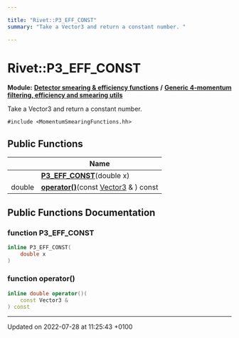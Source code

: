 ```yaml
---

title: "Rivet::P3_EFF_CONST"
summary: "Take a Vector3 and return a constant number. "

---
```


# Rivet::P3_EFF_CONST

**Module:** **[Detector smearing & efficiency functions](http://example.org/modules/group__smearing/)** **/** **[Generic 4-momentum filtering, efficiency and smearing utils](http://example.org/modules/group__smearing__mom/)**



Take a Vector3 and return a constant number. 


`#include <MomentumSmearingFunctions.hh>`

## Public Functions

|                | Name           |
| -------------- | -------------- |
| | **[P3_EFF_CONST](http://example.org/classes/structrivet_1_1p3__eff__const/#function-p3-eff-const)**(double x) |
| double | **[operator()](http://example.org/classes/structrivet_1_1p3__eff__const/#function-operator())**(const <a href="http://example.org/classes/classrivet_1_1vector3/">Vector3</a> & ) const |

## Public Functions Documentation

### function P3_EFF_CONST

```cpp
inline P3_EFF_CONST(
    double x
)
```


### function operator()

```cpp
inline double operator()(
    const Vector3 & 
) const
```


-------------------------------

Updated on 2022-07-28 at 11:25:43 +0100